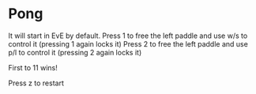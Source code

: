 # Pong

It will start in EvE by default.
Press 1 to free the left paddle and use w/s to control it (pressing 1 again locks it)
Press 2 to free the left paddle and use p/l to control it (pressing 2 again locks it)

First to 11 wins! 

Press z to restart